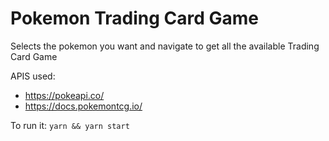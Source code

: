
# Pokemon Trading Card Game

Selects the pokemon you want and navigate to get all the available Trading Card Game

APIS used:
- https://pokeapi.co/
- https://docs.pokemontcg.io/

To run it:
`yarn && yarn start`
